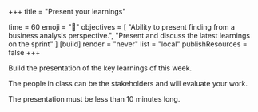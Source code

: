 +++
title = "Present your learnings"

time = 60
emoji = "🤖"
objectives = [
    "Ability to present finding from a business analysis perspective.",
    "Present and discuss the latest learnings on the sprint"
]
[build]
  render = "never"
  list = "local"
  publishResources = false
+++

Build the presentation of the key learnings of this week. 
 
The people in class can be the stakeholders and will evaluate your work. 
 
The presentation must be less than 10 minutes long.  
